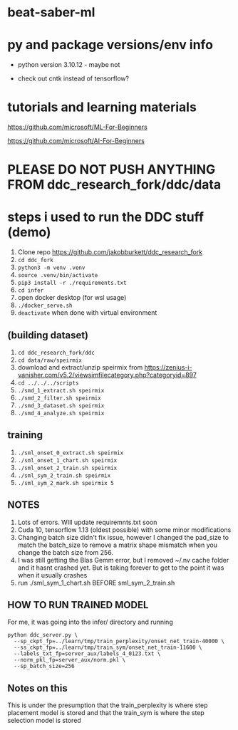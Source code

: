 # beat-saber-ml

# py and package versions/env info
- python version 3.10.12 - maybe not

- check out cntk instead of tensorflow?


# tutorials and learning materials
https://github.com/microsoft/ML-For-Beginners

https://github.com/microsoft/AI-For-Beginners


# PLEASE DO NOT PUSH ANYTHING FROM ddc_research_fork/ddc/data
# steps i used to run the DDC stuff (demo)
1. Clone repo https://github.com/jakobburkett/ddc_research_fork
2. ```cd ddc_fork```
3. ```python3 -m venv .venv```
4. ```source .venv/bin/activate```
5. ```pip3 install -r ./requirements.txt```
6. ```cd infer```
7. open docker desktop (for wsl usage)
8. ```./docker_serve.sh```
9. ```deactivate``` when done with virtual environment

## (building dataset)
1. ```cd ddc_research_fork/ddc```
2. ```cd data/raw/speirmix```
3. download and extract/unzip speirmix from https://zenius-i-vanisher.com/v5.2/viewsimfilecategory.php?categoryid=897
4. ```cd ../../../scripts```
5. ```./smd_1_extract.sh speirmix```
6. ```./smd_2_filter.sh speirmix```
7. ```./smd_3_dataset.sh speirmix```
8. ```./smd_4_analyze.sh speirmix```

## training
1. ```./sml_onset_0_extract.sh speirmix```
2. ```./sml_onset_1_chart.sh speirmix```
3. ```./sml_onset_2_train.sh speirmix```
4. ```./sml_sym_2_train.sh speirmix```
5. ```./sml_sym_2_mark.sh speirmix 5```


## NOTES
1. Lots of errors. WIll update requiremnts.txt soon
2. Cuda 10, tensorflow 1.13 (oldest possible) with some minor modifications
3. Changing batch size didn't fix issue, however I changed the pad_size to match the batch_size to remove a matrix shape mismatch when you change the batch size from 256.
4. I was still getting the Blas Gemm error, but I removed ~/.nv cache folder and it hasnt crashed yet. But is taking forever to get to the point it was when it usually crashes
5. run ./sml_sym_1_chart.sh BEFORE sml_sym_2_train.sh


## HOW TO RUN TRAINED MODEL
For me, it was going into the infer/ directory and running 
```
python ddc_server.py \
  --sp_ckpt_fp=../learn/tmp/train_perplexity/onset_net_train-40000 \
  --ss_ckpt_fp=../learn/tmp/train_sym/onset_net_train-11600 \
  --labels_txt_fp=server_aux/labels_4_0123.txt \
  --norm_pkl_fp=server_aux/norm.pkl \
  --sp_batch_size=256
```

## Notes on this
This is under the presumption that the train_perplexity is where step placement model is stored and that the train_sym is where the step selection model is stored
